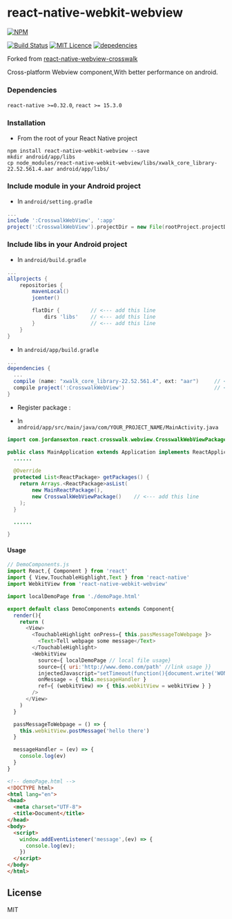 # react-native-webkit-webview

[![NPM](https://nodei.co/npm/react-native-webkit-webview.png?downloads=true&stars=true)](https://nodei.co/npm/react-native-webkit-webview/)


[![Build Status](https://travis-ci.org/react-native-china/react-native-webkit-webview.svg?branch=master)](https://travis-ci.org/react-native-china/react-native-webkit-webview)
[![MIT Licence](https://badges.frapsoft.com/os/mit/mit.png?v=103)](https://opensource.org/licenses/mit-license.php)
[![depedencies](https://david-dm.org/react-native-china/react-native-webkit-webview.svg)](https://github.com/react-native-china/react-native-webkit-webview)

Forked from [react-native-webview-crosswalk](https://github.com/jordansexton/react-native-webview-crosswalk)

Cross-platform Webview component,With better performance on android.

### Dependencies

`react-native >=0.32.0`, `react >= 15.3.0`

### Installation

* From the root of your React Native project

```shell
npm install react-native-webkit-webview --save
mkdir android/app/libs
cp node_modules/react-native-webkit-webview/libs/xwalk_core_library-22.52.561.4.aar android/app/libs/
```

### Include module in your Android project

* In `android/setting.gradle`

```gradle
...
include ':CrosswalkWebView', ':app'
project(':CrosswalkWebView').projectDir = new File(rootProject.projectDir, '../node_modules/react-native-webkit-webview')
```

### Include libs in your Android project

* In `android/build.gradle`

```gradle
...
allprojects {
    repositories {
        mavenLocal()
        jcenter()

        flatDir {          // <--- add this line
            dirs 'libs'    // <--- add this line
        }                  // <--- add this line
    }
}
```

* In `android/app/build.gradle`

```gradle
...
dependencies {
  ...
  compile (name: "xwalk_core_library-22.52.561.4", ext: "aar")     // <--- add this line
  compile project(':CrosswalkWebView')                             // <--- add this line
}
```

* Register package :

* In `android/app/src/main/java/com/YOUR_PROJECT_NAME/MainActivity.java`

```java
import com.jordansexton.react.crosswalk.webview.CrosswalkWebViewPackage;    // <--- add this line

public class MainApplication extends Application implements ReactApplication {
  ......

  @Override
  protected List<ReactPackage> getPackages() {
    return Arrays.<ReactPackage>asList(
        new MainReactPackage(),
        new CrosswalkWebViewPackage()    // <--- add this line
    );
  }

  ......

}
```

#### Usage

```javascript
// DemoComponents.js
import React,{ Component } from 'react'
import { View,TouchableHighlight,Text } from 'react-native'
import WebkitView from 'react-native-webkit-webview'

import localDemoPage from './demoPage.html'

export default class DemoComponents extends Component{
  render(){
    return (
      <View>
        <TouchableHighlight onPress={ this.passMessageToWebpage }>
          <Text>Tell webpage some message</Text>
        </TouchableHighlight>
        <WebkitView
          source={ localDemoPage // local file usage} 
          source={{ uri:'http://www.demo.com/path' //link usage }}
          injectedJavascript="setTimeout(function(){document.write('WONDERFUL')},1000)"
          onMessage = { this.messageHandler }
          ref={ (webkitView) => { this.webkitView = webkitView } }
        />
      </View>
    )
  }

  passMessageToWebpage = () => {
    this.webkitView.postMessage('hello there')
  }

  messageHandler = (ev) => {
    console.log(ev)
  }
}
```

```html
<!-- demoPage.html -->
<!DOCTYPE html>
<html lang="en">
<head>
  <meta charset="UTF-8">
  <title>Document</title>
</head>
<body>
  <script>
    window.addEventListener('message',(ev) => {
      console.log(ev);
    })
  </script>
</body>
</html>

```



## License
MIT
